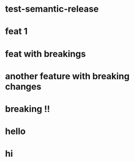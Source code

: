 # test-semantic-release

# feat 1

# feat with breakings

# another feature with breaking changes

# breaking !!

# hello

# hi